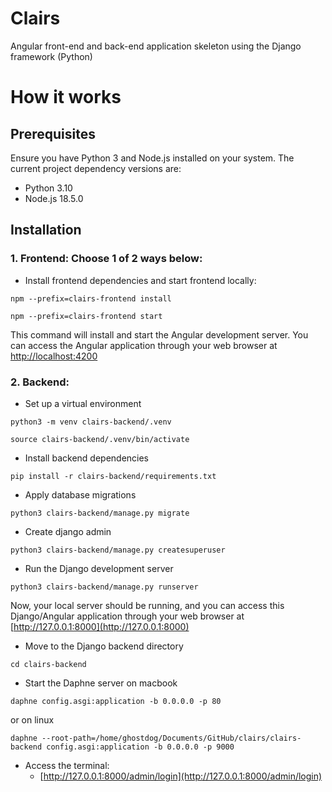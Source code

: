 # Clairs
Angular front-end and back-end application skeleton using the Django framework (Python)

# How it works

## Prerequisites
Ensure you have Python 3 and Node.js installed on your system. The current project dependency versions are:
- Python 3.10
- Node.js 18.5.0

## Installation
### 1. Frontend: Choose 1 of 2 ways below:
- Install frontend dependencies and start frontend locally:
```shell
npm --prefix=clairs-frontend install
```

```shell
npm --prefix=clairs-frontend start
```

This command will install and start the Angular development server. You can access the Angular application through your web browser at [http://localhost:4200](http://localhost:4200)

### 2. Backend:
- Set up a virtual environment
```shell
python3 -m venv clairs-backend/.venv
```

```shell
source clairs-backend/.venv/bin/activate
```

- Install backend dependencies
```shell
pip install -r clairs-backend/requirements.txt
```

- Apply database migrations
```shell
python3 clairs-backend/manage.py migrate
```

- Create django admin
```shell
python3 clairs-backend/manage.py createsuperuser
```

- Run the Django development server
```shell
python3 clairs-backend/manage.py runserver
```

Now, your local server should be running, and you can access this Django/Angular application through your web browser at [http://127.0.0.1:8000](http://127.0.0.1:8000)

- Move to the Django backend directory
```shell
cd clairs-backend 
```

- Start the Daphne server on macbook
```shell
daphne config.asgi:application -b 0.0.0.0 -p 80
```

or on linux
```shell
daphne --root-path=/home/ghostdog/Documents/GitHub/clairs/clairs-backend config.asgi:application -b 0.0.0.0 -p 9000
```

- Access the terminal:
	- [http://127.0.0.1:8000/admin/login](http://127.0.0.1:8000/admin/login)



